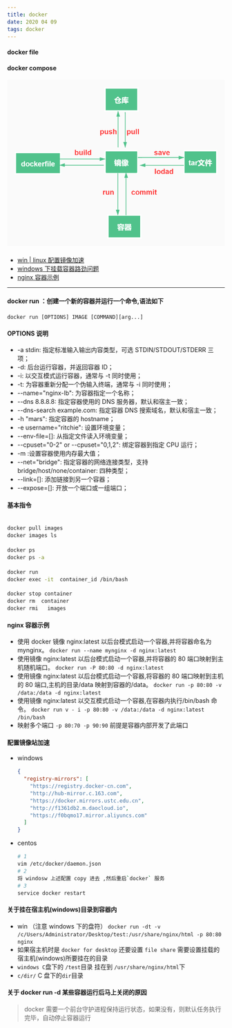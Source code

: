 ```yaml
---
title: docker
date: 2020 04 09
tags: docker
---
```


#### docker file

#### docker compose

#### ![docker操作导向](/images/docker.jpg)

- [win | linux 配置镜像加速](#配置镜像站加速)
- [windows 下挂载容器路劲问题](<#关于挂在宿主机(windows)目录到容器内>)
- [nginx 容器示例](#nginx容器示例)

---

#### docker run ：创建一个新的容器并运行一个命令,语法如下

`docker run [OPTIONS] IMAGE [COMMAND][arg...]`

#### OPTIONS 说明

- -a stdin: 指定标准输入输出内容类型，可选 STDIN/STDOUT/STDERR 三项；
- -d: 后台运行容器，并返回容器 ID；
- -i: 以交互模式运行容器，通常与 -t 同时使用；
- -t: 为容器重新分配一个伪输入终端，通常与 -i 同时使用；
- --name="nginx-lb": 为容器指定一个名称；
- --dns 8.8.8.8: 指定容器使用的 DNS 服务器，默认和宿主一致；
- --dns-search example.com: 指定容器 DNS 搜索域名，默认和宿主一致；
- -h "mars": 指定容器的 hostname；
- -e username="ritchie": 设置环境变量；
- --env-file=[]: 从指定文件读入环境变量；
- --cpuset="0-2" or --cpuset="0,1,2": 绑定容器到指定 CPU 运行；
- -m :设置容器使用内存最大值；
- --net="bridge": 指定容器的网络连接类型，支持 bridge/host/none/container: 四种类型；
- --link=[]: 添加链接到另一个容器；
- --expose=[]: 开放一个端口或一组端口；

#### 基本指令

```bash

docker pull images
docker images ls

docker ps
docker ps -a

docker run
docker exec -it  container_id /bin/bash

docker stop container
docker rm  container
docker rmi   images

```

#### nginx 容器示例

- 使用 docker 镜像 nginx:latest 以后台模式启动一个容器,并将容器命名为 mynginx。
  `docker run --name mynginx -d nginx:latest`
- 使用镜像 nginx:latest 以后台模式启动一个容器,并将容器的 80 端口映射到主机随机端口。
  `docker run -P 80:80 -d nginx:latest`
- 使用镜像 nginx:latest 以后台模式启动一个容器,将容器的 80 端口映射到主机的 80 端口,主机的目录/data 映射到容器的/data。
  `docker run -p 80:80 -v /data:/data -d nginx:latest`
- 使用镜像 nginx:latest 以交互模式启动一个容器,在容器内执行/bin/bash 命令。
  `docker run v - i -p 80:80 -v /data:/data -d nginx:latest /bin/bash`
- 映射多个端口 `-p 80:70 -p 90:90` 前提是容器内部开发了此端口

#### 配置镜像站加速

- windows

  ```json
  {
    "registry-mirrors": [
      "https://registry.docker-cn.com",
      "http://hub-mirror.c.163.com",
      "https://docker.mirrors.ustc.edu.cn",
      "http://f1361db2.m.daocloud.io",
      "https://f0bqmo17.mirror.aliyuncs.com"
    ]
  }
  ```

- centos

  ```bash
  # 1
  vim /etc/docker/daemon.json
  # 2
  将 windosw 上述配置 copy 进去 ,然后重启`docker` 服务
  # 3
  service docker restart
  ```

#### 关于挂在宿主机(windows)目录到容器内

- win （注意 windows 下的盘符）
  `docker run -dt -v /c/Users/Administrator/Desktop/test:/usr/share/nginx/html -p 80:80 nginx`
- 如果宿主机时是 `docker for desktop` 还要设置 `file share` 需要设置挂载的宿主机(windows)所要挂在的目录
- `windows C`盘下的 `/test`目录 挂在到 `/usr/share/nginx/html`下
- `c/dir/` C 盘下的`dir`目录

#### 关于 docker run -d 某些容器运行后马上关闭的原因

> docker 需要一个前台守护进程保持运行状态，如果没有，则默认任务执行完毕，自动停止容器运行
